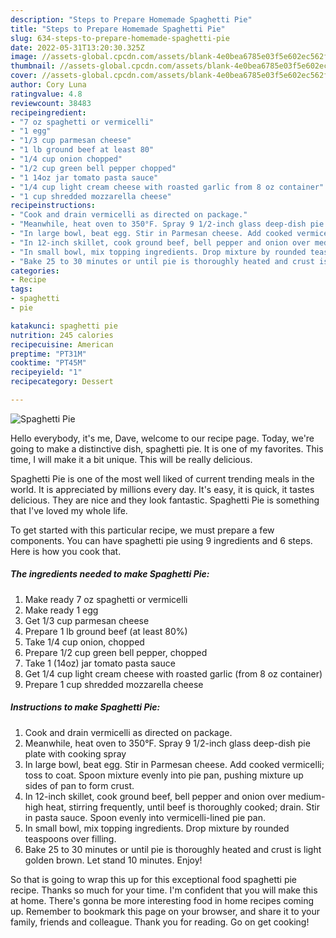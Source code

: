 ```yaml
---
description: "Steps to Prepare Homemade Spaghetti Pie"
title: "Steps to Prepare Homemade Spaghetti Pie"
slug: 634-steps-to-prepare-homemade-spaghetti-pie
date: 2022-05-31T13:20:30.325Z
image: //assets-global.cpcdn.com/assets/blank-4e0bea6785e03f5e602ec562f230caae08da540cada707380b4fe1bbebba43da.png
thumbnail: //assets-global.cpcdn.com/assets/blank-4e0bea6785e03f5e602ec562f230caae08da540cada707380b4fe1bbebba43da.png
cover: //assets-global.cpcdn.com/assets/blank-4e0bea6785e03f5e602ec562f230caae08da540cada707380b4fe1bbebba43da.png
author: Cory Luna
ratingvalue: 4.8
reviewcount: 38483
recipeingredient:
- "7 oz spaghetti or vermicelli"
- "1 egg"
- "1/3 cup parmesan cheese"
- "1 lb ground beef at least 80"
- "1/4 cup onion chopped"
- "1/2 cup green bell pepper chopped"
- "1 14oz jar tomato pasta sauce"
- "1/4 cup light cream cheese with roasted garlic from 8 oz container"
- "1 cup shredded mozzarella cheese"
recipeinstructions:
- "Cook and drain vermicelli as directed on package."
- "Meanwhile, heat oven to 350°F. Spray 9 1/2-inch glass deep-dish pie plate with cooking spray"
- "In large bowl, beat egg. Stir in Parmesan cheese. Add cooked vermicelli; toss to coat. Spoon mixture evenly into pie pan, pushing mixture up sides of pan to form crust."
- "In 12-inch skillet, cook ground beef, bell pepper and onion over medium-high heat, stirring frequently, until beef is thoroughly cooked; drain. Stir in pasta sauce. Spoon evenly into vermicelli-lined pie pan."
- "In small bowl, mix topping ingredients. Drop mixture by rounded teaspoons over filling."
- "Bake 25 to 30 minutes or until pie is thoroughly heated and crust is light golden brown. Let stand 10 minutes. Enjoy!"
categories:
- Recipe
tags:
- spaghetti
- pie

katakunci: spaghetti pie 
nutrition: 245 calories
recipecuisine: American
preptime: "PT31M"
cooktime: "PT45M"
recipeyield: "1"
recipecategory: Dessert

---
```



![Spaghetti Pie](//assets-global.cpcdn.com/assets/blank-4e0bea6785e03f5e602ec562f230caae08da540cada707380b4fe1bbebba43da.png)

Hello everybody, it's me, Dave, welcome to our recipe page. Today, we're going to make a distinctive dish, spaghetti pie. It is one of my favorites. This time, I will make it a bit unique. This will be really delicious.

Spaghetti Pie is one of the most well liked of current trending meals in the world. It is appreciated by millions every day. It's easy, it is quick, it tastes delicious. They are nice and they look fantastic. Spaghetti Pie is something that I've loved my whole life.




To get started with this particular recipe, we must prepare a few components. You can have spaghetti pie using 9 ingredients and 6 steps. Here is how you cook that.

<!--inarticleads1-->

##### The ingredients needed to make Spaghetti Pie:

1. Make ready 7 oz spaghetti or vermicelli
1. Make ready 1 egg
1. Get 1/3 cup parmesan cheese
1. Prepare 1 lb ground beef (at least 80%)
1. Take 1/4 cup onion, chopped
1. Prepare 1/2 cup green bell pepper, chopped
1. Take 1 (14oz) jar tomato pasta sauce
1. Get 1/4 cup light cream cheese with roasted garlic (from 8 oz container)
1. Prepare 1 cup shredded mozzarella cheese




<!--inarticleads2-->

##### Instructions to make Spaghetti Pie:

1. Cook and drain vermicelli as directed on package.
1. Meanwhile, heat oven to 350°F. Spray 9 1/2-inch glass deep-dish pie plate with cooking spray
1. In large bowl, beat egg. Stir in Parmesan cheese. Add cooked vermicelli; toss to coat. Spoon mixture evenly into pie pan, pushing mixture up sides of pan to form crust.
1. In 12-inch skillet, cook ground beef, bell pepper and onion over medium-high heat, stirring frequently, until beef is thoroughly cooked; drain. Stir in pasta sauce. Spoon evenly into vermicelli-lined pie pan.
1. In small bowl, mix topping ingredients. Drop mixture by rounded teaspoons over filling.
1. Bake 25 to 30 minutes or until pie is thoroughly heated and crust is light golden brown. Let stand 10 minutes. Enjoy!




So that is going to wrap this up for this exceptional food spaghetti pie recipe. Thanks so much for your time. I'm confident that you will make this at home. There's gonna be more interesting food in home recipes coming up. Remember to bookmark this page on your browser, and share it to your family, friends and colleague. Thank you for reading. Go on get cooking!
